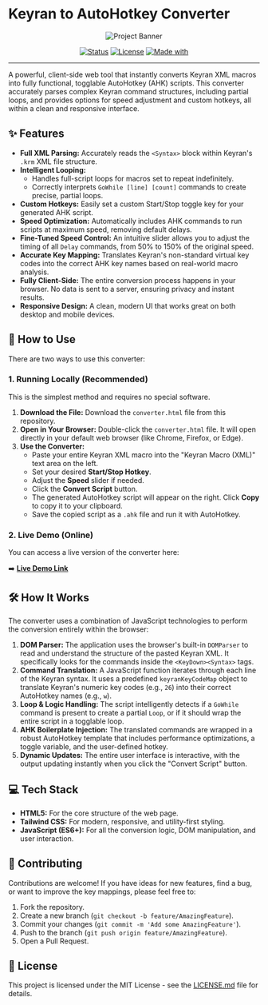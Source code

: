 # Keyran to AutoHotkey Converter

<div align="center">
  <img src="https://placehold.co/800x200/0f172a/2dd4bf?text=Keyran%20to%20AHK%20Converter" alt="Project Banner">
</div>

<div align="center">

[![Status](https://img.shields.io/badge/status-active-success.svg)]()
[![License](https://img.shields.io/badge/license-MIT-blue.svg)](/LICENSE)
[![Made with](https://img.shields.io/badge/Made%20with-JavaScript-1f425f.svg)](https://www.javascript.com)

</div>

---

A powerful, client-side web tool that instantly converts Keyran XML macros into fully functional, togglable AutoHotkey (AHK) scripts. This converter accurately parses complex Keyran command structures, including partial loops, and provides options for speed adjustment and custom hotkeys, all within a clean and responsive interface.

## ✨ Features

- **Full XML Parsing:** Accurately reads the `<Syntax>` block within Keyran's `.krm` XML file structure.
- **Intelligent Looping:**
  - Handles full-script loops for macros set to repeat indefinitely.
  - Correctly interprets `GoWhile [line] [count]` commands to create precise, partial loops.
- **Custom Hotkeys:** Easily set a custom Start/Stop toggle key for your generated AHK script.
- **Speed Optimization:** Automatically includes AHK commands to run scripts at maximum speed, removing default delays.
- **Fine-Tuned Speed Control:** An intuitive slider allows you to adjust the timing of all `Delay` commands, from 50% to 150% of the original speed.
- **Accurate Key Mapping:** Translates Keyran's non-standard virtual key codes into the correct AHK key names based on real-world macro analysis.
- **Fully Client-Side:** The entire conversion process happens in your browser. No data is sent to a server, ensuring privacy and instant results.
- **Responsive Design:** A clean, modern UI that works great on both desktop and mobile devices.

## 🚀 How to Use

There are two ways to use this converter:

### 1. Running Locally (Recommended)

This is the simplest method and requires no special software.

1.  **Download the File:** Download the `converter.html` file from this repository.
2.  **Open in Your Browser:** Double-click the `converter.html` file. It will open directly in your default web browser (like Chrome, Firefox, or Edge).
3.  **Use the Converter:**
    - Paste your entire Keyran XML macro into the "Keyran Macro (XML)" text area on the left.
    - Set your desired **Start/Stop Hotkey**.
    - Adjust the **Speed** slider if needed.
    - Click the **Convert Script** button.
    - The generated AutoHotkey script will appear on the right. Click **Copy** to copy it to your clipboard.
    - Save the copied script as a `.ahk` file and run it with AutoHotkey.

### 2. Live Demo (Online)

You can access a live version of the converter here:

➡️ **[Live Demo Link](https://your-github-pages-link-here.io/)**

## 🛠️ How It Works

The converter uses a combination of JavaScript technologies to perform the conversion entirely within the browser:

1.  **DOM Parser:** The application uses the browser's built-in `DOMParser` to read and understand the structure of the pasted Keyran XML. It specifically looks for the commands inside the `<KeyDown><Syntax>` tags.
2.  **Command Translation:** A JavaScript function iterates through each line of the Keyran syntax. It uses a predefined `keyranKeyCodeMap` object to translate Keyran's numeric key codes (e.g., `26`) into their correct AutoHotkey names (e.g., `w`).
3.  **Loop & Logic Handling:** The script intelligently detects if a `GoWhile` command is present to create a partial `Loop`, or if it should wrap the entire script in a togglable loop.
4.  **AHK Boilerplate Injection:** The translated commands are wrapped in a robust AutoHotkey template that includes performance optimizations, a toggle variable, and the user-defined hotkey.
5.  **Dynamic Updates:** The entire user interface is interactive, with the output updating instantly when you click the "Convert Script" button.

## 💻 Tech Stack

- **HTML5:** For the core structure of the web page.
- **Tailwind CSS:** For modern, responsive, and utility-first styling.
- **JavaScript (ES6+):** For all the conversion logic, DOM manipulation, and user interaction.

## 🤝 Contributing

Contributions are welcome! If you have ideas for new features, find a bug, or want to improve the key mappings, please feel free to:

1.  Fork the repository.
2.  Create a new branch (`git checkout -b feature/AmazingFeature`).
3.  Commit your changes (`git commit -m 'Add some AmazingFeature'`).
4.  Push to the branch (`git push origin feature/AmazingFeature`).
5.  Open a Pull Request.

## 📜 License

This project is licensed under the MIT License - see the [LICENSE.md](LICENSE.md) file for details.
